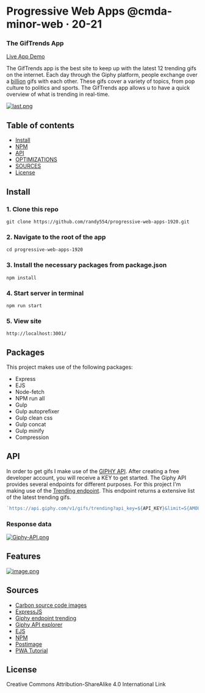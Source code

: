 # Progressive Web Apps @cmda-minor-web · 20-21

### The GifTrends App

[Live App Demo](https://gif-trends.herokuapp.com/)

The GifTrends app is the best site to keep up with the latest 12 trending gifs on the internet. Each day through the Giphy platform, people exchange over a  [billion](https://www.forbes.com/sites/alexkonrad/2016/10/26/giphy-passes-100-million-users-reveals-gv-as-investor/?sh=77086d684d64) gifs with each other. These gifs cover a variety of topics, from pop culture to politics and sports. The GifTrends app allows u to have a quick overview of what is trending in real-time.

[![last.png](https://i.postimg.cc/MHyy4CS2/last.png)](https://postimg.cc/XBYGBDqQ)

## Table of contents


- [Install](#Install)
- [NPM](#NPM)
- [API](#API)
- [OPTIMIZATIONS](#OPTIMIZATIONS)
- [SOURCES](#SOURCES)
- [License](#License)




## Install

### 1. Clone this repo

    git clone https://github.com/randy554/progressive-web-apps-1920.git
    
### 2. Navigate to the root of the app

    cd progressive-web-apps-1920

### 3. Install the necessary packages from package.json 
    npm install

### 4. Start server in terminal

    npm run start

### 5. View site

    http://localhost:3001/
    

## Packages

This project makes use of the following packages:

- Express
- EJS
- Node-fetch
- NPM run all
- Gulp
- Gulp autoprefixer
- Gulp clean css
- Gulp concat
- Gulp minify
- Compression
    
    
 ## API 
 
 In order to get gifs I make use of the [GIPHY API](https://developers.giphy.com/docs/api/#quick-start-guide). After creating a free developer account, you will receive a KEY to get started. The Giphy API provides several endpoints for different purposes. For this project I'm making use of the [Trending endpoint](https://developers.giphy.com/docs/api/endpoint#trending). This endpoint returns a extensive list of the latest trending gifs. 
 
 ```Javascript
`https://api.giphy.com/v1/gifs/trending?api_key=${API_KEY}&limit=S{AMOUNT}&rating=g`
 ```
 ### Response data
 [![Giphy-API.png](https://i.postimg.cc/htzkjqrp/Giphy-API.png)](https://postimg.cc/sMz66qbh)
 
 
 ## Features
 
 [![image.png](https://i.postimg.cc/fbPP7SSF/image.png)](https://postimg.cc/xkKgnCRy)
 
 ## Sources
 - [Carbon source code images](https://carbon.now.sh/) 
 - [ExpressJS](https://expressjs.com/)
 - [Giphy endpoint trending](https://developers.giphy.com/docs/api/endpoint/#trending)
 - [Giphy API explorer](https://developers.giphy.com/explorer)
 - [EJS](https://ejs.co/)
 - [NPM](https://www.npmjs.com/)
 - [Postimage](https://postimages.org/)
 - [PWA Tutorial](https://www.youtube.com/watch?v=4XT23X0Fjfk&list=PL4cUxeGkcC9gTxqJBcDmoi5Q2pzDusSL7)
 
 
## License

Creative Commons Attribution-ShareAlike 4.0 International Link 

